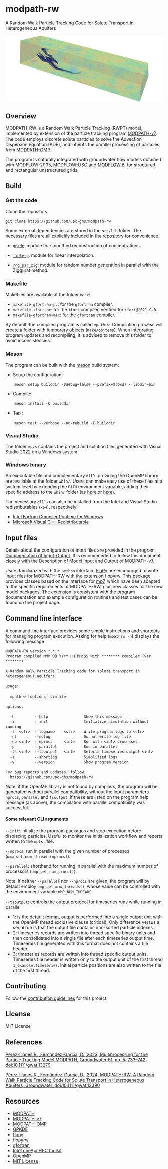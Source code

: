 # modpath-rw
A Random Walk Particle Tracking Code for Solute Transport in Heterogeneous Aquifers

![](img/banner.png)

## Overview
MODPATH-RW is a Random Walk Particle Tracking (RWPT) model, implemented by extension of the particle tracking program [MODPATH-v7](https://github.com/MODFLOW-USGS/modpath-v7). The code employs discrete solute particles to solve the Advection Dispersion Equation (ADE), and inherits the parallel processing of particles from [MODPATH-OMP](https://github.com/upc-ghs/modpath-omp).

The program is naturally integrated with groundwater flow models obtained with MODFLOW-2005, MODFLOW-USG and [MODFLOW 6](https://github.com/MODFLOW-USGS/modflow6), for structured and rectangular unstructured grids.

## Build

### Get the code
Clone the repository

```
git clone https://github.com/upc-ghs/modpath-rw
```

Some external dependencies are stored in the ``src/lib`` folder. The necessary files are all explicitly included in the repository for convenience. 

- [``gpkde``](https://github.com/upc-ghs/gpkde.git): module for smoothed reconstruction of concentrations.

- [``finterp``](https://github.com/jacobwilliams/finterp.git): module for linear interpolation.

- [``rng_par_zig``](https://bitbucket.org/LadaF/elmm/src/master/src/rng_par_zig.f90): module for random number generation in parallel with the Ziggurat method. 


### Makefile
Makefiles are available at the folder `make`:

- `makefile-gfortran-pc`: for the `gfortran` compiler.
- `makefile-ifort-pc`: for the `ifort` compiler, verified for `ifort@2021.9.0`.
- `makefile-gfortran-mac`: for the `gfortran` compiler. 

By default, the compiled program is called ``mpathrw``. Compilation process will create a folder with temporary objects (``make/objtemp``). When integrating program updates and recompiling, it is advised to remove this folder to avoid inconsistencies. 

### Meson
The program can be built with the [meson](https://mesonbuild.com/) build system:

- Setup the configuration:

```
    meson setup builddir -Ddebug=false --prefix=$(pwd) --libdir=bin
``` 

- Compile: 

```
    meson install -C builddir
```

- Test:

```
    meson test --verbose --no-rebuild -C builddir
```

### Visual Studio
The folder `msvs` contains the project and solution files generated with Visual Studio 2022 on a Windows system.

### Windows binary
 An executable file and complementary `dll`'s providing the OpenMP library are available at the folder `wbin/`. Users can make easy use of these files at a system level by extending the `PATH` environment variable, adding their specific address to the `wbin/` folder (as [here](https://www.itprotoday.com/windows-server/how-can-i-add-new-folder-my-system-path) or [here](https://windowsloop.com/how-to-add-to-windows-path/)).

The necessary `dll`'s can also be installed from the Intel and Visual Studio redistributables (`x64`), respectively:

 - [Intel Fortran Compiler Runtime for Windows](https://www.intel.com/content/www/us/en/developer/articles/tool/compilers-redistributable-libraries-by-version.html) 
 - [Microsoft Visual C++ Redistributable](https://learn.microsoft.com/en-US/cpp/windows/latest-supported-vc-redist?view=msvc-170)


## Input files
Details about the configuration of input files are provided in the program [Documentation of Input-Output](doc/modpath-rw_IO_v100_.pdf). It is recommended to follow this document closely with the [Description of Model Input and Output of MODPATH-v7](doc/MODPATH_7_io.pdf).

Users familiarized with the `python` interface [FloPy](https://github.com/modflowpy/flopy) are encouraged to write input files for MODPATH-RW with the extension [flopyrw](https://github.com/upc-ghs/flopyrw). This package provides classes based on the interface for [mp7](https://github.com/modflowpy/flopy/tree/develop/flopy/modpath), which have been adapted to the specific requirements of MODPATH-RW, plus new classes for the new model packages. The extension is consistent with the program documentation and example configuration routines and test cases can be found on the project page.


## Command line interface 
A command line interface provides some simple instructions and shortcuts for managing program execution. Asking for help (``mpathrw -h``) displays the following message

```
MODPATH-RW version *.*.*               
Program compiled MMM DD YYYY HH:MM:SS with ******** compiler (ver. *******)       

A Random Walk Particle Tracking code for solute transport in heterogeneous aquifers

usage:

  mpathrw [options] simfile

options:
                                                                                 
  -h         --help                Show this message                             
  -i         --init                Initialize simulation without running         
  -l  <str>  --logname    <str>    Write program logs to <str>                   
  -nl        --nolog               Do not write log file                         
  -np <int>  --nprocs     <int>    Run with <int> processes                      
  -p         --parallel            Run in parallel                               
  -ts <int>  --tsoutput   <int>    Selects timeseries output <int>               
  -s         --shortlog            Simplified logs                               
  -v         --version             Show program version                          
                                                                                 
For bug reports and updates, follow:                                             
  https://github.com/upc-ghs/modpath-rw  
```
Note: if the OpenMP library is not found by compilers, the program will be generated without parallel compatibility, without the input parameters `nprocs`, `parallel` and `tsoutput`. If these are listed on the program help message (as above), the compilation with parallel compatibility was successful. 

#### Some relevant CLI arguments

`--init`: initialize the program packages and stop execution before displacing particles. Useful to monitor the initialization workflow and reports written to the `mplst` file.

`--nprocs`: run in parallel with the given number of processes (`omp_set_num_threads(nprocs)`).
 
`--parallel`: shorthand for running in parallel with the maximum number of processors (`omp_get_num_procs()`).

Note: if neither ``--parallel`` nor ``--nprocs`` are given, the program will by default employ ``omp_get_max_threads()``, whose value can be controlled with the environment variable `OMP_NUM_THREADS`.


`--tsoutput`: controls the output protocol for timeseries runs while running in parallel

- 1: is the default format, output is performed into a single output unit with the OpenMP thread exclusive clause (critical). Only difference versus a serial run is that the output file contains non-sorted particle indexes.
- 2: timeseries records are written into thread specific binary units and then consolidated into a single file after each timeseries output time. Timeseries file generated with this format does not contains a file header.
- 3: timeseries records are written into thread specific output units. Timeseries file header is written only to the output unit of the first thread ``1_example.timeseries``. Initial particle positions are also written to the file of the first thread.

## Contributing
Follow the [contribution guidelines](readme/CONTRIBUTING.md) for this project.

## License
MIT License

## References
[Pérez-Illanes R., Fernàndez-Garcia, D., 2023, Multiprocessing for the Particle Tracking Model MODPATH, Groundwater 61, no. 5: 733–742, doi:10.1111/gwat.13279](https://doi.org/10.1111/gwat.13279)

[Pérez-Illanes R., Fernàndez-Garcia, D., 2024, MODPATH-RW: A Random Walk Particle Tracking Code for Solute Transport in Heterogeneous Aquifers, Groundwater, doi:10.1111/gwat.13390](https://doi.org/10.1111/gwat.13390)


## Resources
* [MODPATH](https://www.usgs.gov/software/modpath-particle-tracking-model-modflow)
* [MODPATH-v7](https://github.com/MODFLOW-USGS/modpath-v7)
* [MODPATH-OMP](https://github.com/upc-ghs/modpath-omp)
* [GPKDE](https://github.com/upc-ghs/gpkde)
* [flopy](https://github.com/modflowpy/flopy)
* [flopyrw](https://github.com/upc-ghs/flopyrw)
* [gfortran](https://gcc.gnu.org/wiki/GFortran)
* [Intel oneApi HPC toolkit](https://www.intel.com/content/www/us/en/developer/tools/oneapi/hpc-toolkit.html)
* [OpenMP](https://www.openmp.org/)
* [MIT License](https://mit-license.org/)
